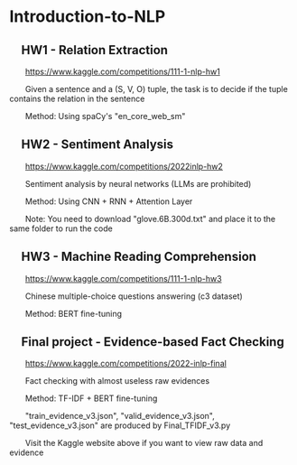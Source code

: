# Introduction-to-NLP

## &emsp;HW1 - Relation Extraction

&emsp;&emsp;https://www.kaggle.com/competitions/111-1-nlp-hw1

&emsp;&emsp;Given a sentence and a (S, V, O) tuple, the task is to decide if the tuple contains the relation in the sentence

&emsp;&emsp;Method: Using spaCy's "en_core_web_sm"

## &emsp;HW2 - Sentiment Analysis

&emsp;&emsp;https://www.kaggle.com/competitions/2022inlp-hw2

&emsp;&emsp;Sentiment analysis by neural networks (LLMs are prohibited)

&emsp;&emsp;Method: Using CNN + RNN + Attention Layer

&emsp;&emsp;Note: You need to download "glove.6B.300d.txt" and place it to the same folder to run the code

## &emsp;HW3 - Machine Reading Comprehension

&emsp;&emsp;https://www.kaggle.com/competitions/111-1-nlp-hw3

&emsp;&emsp;Chinese multiple-choice questions answering (c3 dataset)

&emsp;&emsp;Method: BERT fine-tuning

## &emsp;Final project - Evidence-based Fact Checking

&emsp;&emsp;https://www.kaggle.com/competitions/2022-inlp-final

&emsp;&emsp;Fact checking with almost useless raw evidences

&emsp;&emsp;Method: TF-IDF + BERT fine-tuning

&emsp;&emsp;"train_evidence_v3.json", "valid_evidence_v3.json", "test_evidence_v3.json" are produced by Final_TFIDF_v3.py

&emsp;&emsp;Visit the Kaggle website above if you want to view raw data and evidence
